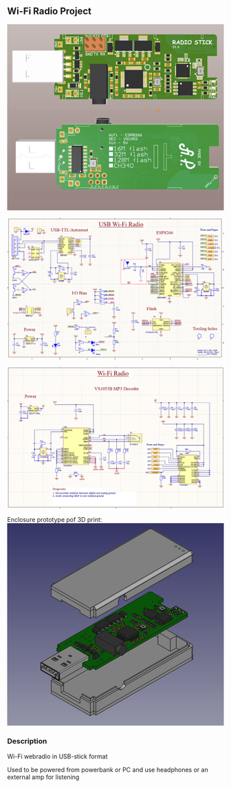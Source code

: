 ## Wi-Fi Radio Project
![](/board.png)

![](/sch1.png)

![](/sch2.png)

Enclosure prototype pof 3D print:
![](/enclosure.png)
### Description
Wi-Fi webradio in USB-stick format

Used to be powered from powerbank or PC and use headphones or an external amp for listening 